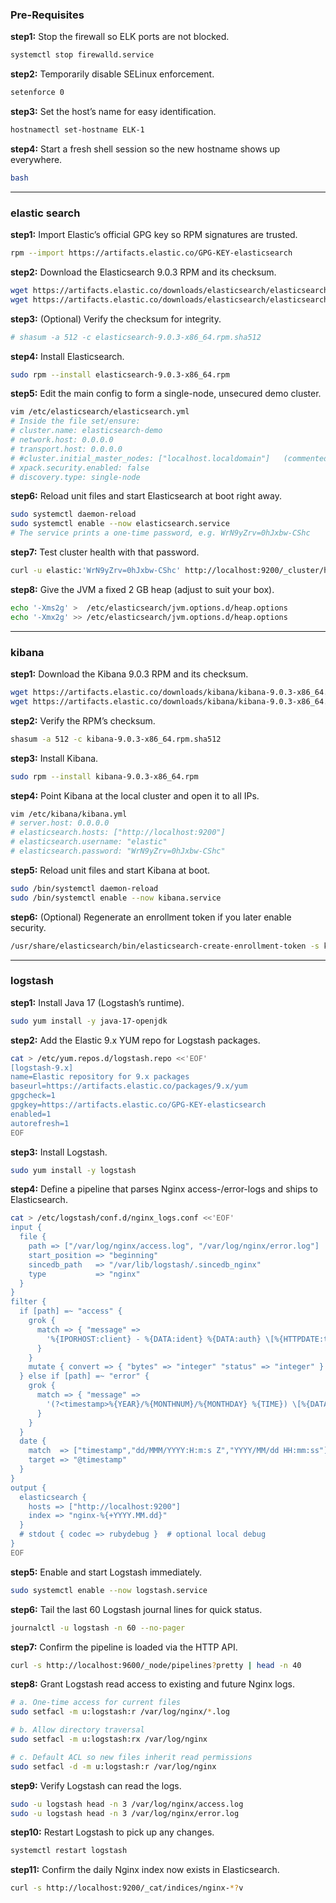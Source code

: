 ### Pre-Requisites

**step1:** Stop the firewall so ELK ports are not blocked.

```bash
systemctl stop firewalld.service
```

**step2:** Temporarily disable SELinux enforcement.

```bash
setenforce 0
```

**step3:** Set the host’s name for easy identification.

```bash
hostnamectl set-hostname ELK-1
```

**step4:** Start a fresh shell session so the new hostname shows up everywhere.

```bash
bash
```

---

### elastic search

**step1:** Import Elastic’s official GPG key so RPM signatures are trusted.

```bash
rpm --import https://artifacts.elastic.co/GPG-KEY-elasticsearch
```

**step2:** Download the Elasticsearch 9.0.3 RPM and its checksum.

```bash
wget https://artifacts.elastic.co/downloads/elasticsearch/elasticsearch-9.0.3-x86_64.rpm
wget https://artifacts.elastic.co/downloads/elasticsearch/elasticsearch-9.0.3-x86_64.rpm.sha512
```

**step3:** (Optional) Verify the checksum for integrity.

```bash
# shasum -a 512 -c elasticsearch-9.0.3-x86_64.rpm.sha512
```

**step4:** Install Elasticsearch.

```bash
sudo rpm --install elasticsearch-9.0.3-x86_64.rpm
```

**step5:** Edit the main config to form a single-node, unsecured demo cluster.

```bash
vim /etc/elasticsearch/elasticsearch.yml
# Inside the file set/ensure:
# cluster.name: elasticsearch-demo
# network.host: 0.0.0.0
# transport.host: 0.0.0.0
# #cluster.initial_master_nodes: ["localhost.localdomain"]   (commented out)
# xpack.security.enabled: false
# discovery.type: single-node
```

**step6:** Reload unit files and start Elasticsearch at boot right away.

```bash
sudo systemctl daemon-reload
sudo systemctl enable --now elasticsearch.service
# The service prints a one-time password, e.g. WrN9yZrv=0hJxbw-CShc
```

**step7:** Test cluster health with that password.

```bash
curl -u elastic:'WrN9yZrv=0hJxbw-CShc' http://localhost:9200/_cluster/health?pretty
```

**step8:** Give the JVM a fixed 2 GB heap (adjust to suit your box).

```bash
echo '-Xms2g' >  /etc/elasticsearch/jvm.options.d/heap.options
echo '-Xmx2g' >> /etc/elasticsearch/jvm.options.d/heap.options
```

---

### kibana

**step1:** Download the Kibana 9.0.3 RPM and its checksum.

```bash
wget https://artifacts.elastic.co/downloads/kibana/kibana-9.0.3-x86_64.rpm
wget https://artifacts.elastic.co/downloads/kibana/kibana-9.0.3-x86_64.rpm.sha512
```

**step2:** Verify the RPM’s checksum.

```bash
shasum -a 512 -c kibana-9.0.3-x86_64.rpm.sha512
```

**step3:** Install Kibana.

```bash
sudo rpm --install kibana-9.0.3-x86_64.rpm
```

**step4:** Point Kibana at the local cluster and open it to all IPs.

```bash
vim /etc/kibana/kibana.yml
# server.host: 0.0.0.0
# elasticsearch.hosts: ["http://localhost:9200"]
# elasticsearch.username: "elastic"
# elasticsearch.password: "WrN9yZrv=0hJxbw-CShc"
```

**step5:** Reload unit files and start Kibana at boot.

```bash
sudo /bin/systemctl daemon-reload
sudo /bin/systemctl enable --now kibana.service
```

**step6:** (Optional) Regenerate an enrollment token if you later enable security.

```bash
/usr/share/elasticsearch/bin/elasticsearch-create-enrollment-token -s kibana
```

---

### logstash

**step1:** Install Java 17 (Logstash’s runtime).

```bash
sudo yum install -y java-17-openjdk
```

**step2:** Add the Elastic 9.x YUM repo for Logstash packages.

```bash
cat > /etc/yum.repos.d/logstash.repo <<'EOF'
[logstash-9.x]
name=Elastic repository for 9.x packages
baseurl=https://artifacts.elastic.co/packages/9.x/yum
gpgcheck=1
gpgkey=https://artifacts.elastic.co/GPG-KEY-elasticsearch
enabled=1
autorefresh=1
EOF
```

**step3:** Install Logstash.

```bash
sudo yum install -y logstash
```

**step4:** Define a pipeline that parses Nginx access-/error-logs and ships to Elasticsearch.

```bash
cat > /etc/logstash/conf.d/nginx_logs.conf <<'EOF'
input {
  file {
    path => ["/var/log/nginx/access.log", "/var/log/nginx/error.log"]
    start_position => "beginning"
    sincedb_path   => "/var/lib/logstash/.sincedb_nginx"
    type           => "nginx"
  }
}
filter {
  if [path] =~ "access" {
    grok {
      match => { "message" =>
        '%{IPORHOST:client} - %{DATA:ident} %{DATA:auth} \[%{HTTPDATE:timestamp}\] "(?:%{WORD:method} %{DATA:request}(?: HTTP/%{NUMBER:http_version})?)" %{NUMBER:status} (?:%{NUMBER:bytes}|-) "(?:%{URI:referrer}|-)" "(?:%{DATA:agent}|-)"'
      }
    }
    mutate { convert => { "bytes" => "integer" "status" => "integer" } }
  } else if [path] =~ "error" {
    grok {
      match => { "message" =>
        '(?<timestamp>%{YEAR}/%{MONTHNUM}/%{MONTHDAY} %{TIME}) \[%{DATA:level}\] %{NUMBER:pid}#%{NUMBER:tid}: (\*%{NUMBER:connection})? %{GREEDYDATA:error_message}, client: %{IPORHOST:client}, server: %{DATA:server}, request: "%{DATA:request}", host: "%{DATA:host}"'
      }
    }
  }
  date {
    match  => ["timestamp","dd/MMM/YYYY:H:m:s Z","YYYY/MM/dd HH:mm:ss"]
    target => "@timestamp"
  }
}
output {
  elasticsearch {
    hosts => ["http://localhost:9200"]
    index => "nginx-%{+YYYY.MM.dd}"
  }
  # stdout { codec => rubydebug }  # optional local debug
}
EOF
```

**step5:** Enable and start Logstash immediately.

```bash
sudo systemctl enable --now logstash.service
```

**step6:** Tail the last 60 Logstash journal lines for quick status.

```bash
journalctl -u logstash -n 60 --no-pager
```

**step7:** Confirm the pipeline is loaded via the HTTP API.

```bash
curl -s http://localhost:9600/_node/pipelines?pretty | head -n 40
```

**step8:** Grant Logstash read access to existing and future Nginx logs.

```bash
# a. One-time access for current files
sudo setfacl -m u:logstash:r /var/log/nginx/*.log

# b. Allow directory traversal
sudo setfacl -m u:logstash:rx /var/log/nginx

# c. Default ACL so new files inherit read permissions
sudo setfacl -d -m u:logstash:r /var/log/nginx
```

**step9:** Verify Logstash can read the logs.

```bash
sudo -u logstash head -n 3 /var/log/nginx/access.log
sudo -u logstash head -n 3 /var/log/nginx/error.log
```

**step10:** Restart Logstash to pick up any changes.

```bash
systemctl restart logstash
```

**step11:** Confirm the daily Nginx index now exists in Elasticsearch.

```bash
curl -s http://localhost:9200/_cat/indices/nginx-*?v
```
